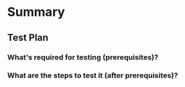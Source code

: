 <!-- Thanks for submitting a pull request! We appreciate you spending the time to work on these changes. Please follow the template so that the reviewers can easily understand what the code changes affect -->

# Summary

<!--
Explain the **motivation** for making this change: here are some points to help you:

* What issues does the pull request solve? Please tag them so that they will get automatically closed once the PR is merged
* What is the feature? (if applicable)
* How did you implement the solution?
* What areas of the library does it impact?
-->

## Test Plan

<!-- Demonstrate the code is solid. Example: The exact commands you ran and their output. -->

### What's required for testing (prerequisites)?

### What are the steps to test it (after prerequisites)?
